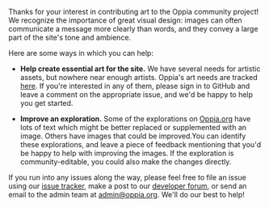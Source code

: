 Thanks for your interest in contributing art to the Oppia community project! We recognize the importance of great visual design: images can often communicate a message more clearly than words, and they convey a large part of the site's tone and ambience.

Here are some ways in which you can help:

  * **Help create essential art for the site.** We have several needs for artistic assets, but nowhere near enough artists. Oppia's art needs are tracked [here](https://github.com/oppia/oppia/labels/TODO%3A%20art). If you're interested in any of them, please sign in to GitHub and leave a comment on the appropriate issue, and we'd be happy to help you get started.

  * **Improve an exploration.** Some of the explorations on [Oppia.org](https://www.oppia.org) have lots of text which might be better replaced or supplemented with an image. Others have images that could be improved.You can identify these explorations, and leave a piece of feedback mentioning that you'd be happy to help with improving the images. If the exploration is community-editable, you could also make the changes directly.

If you run into any issues along the way, please feel free to file an issue using our [issue tracker](https://github.com/oppia/oppia/issues), make a post to our [developer forum](https://groups.google.com/forum/?fromgroups#!forum/oppia-dev), or send an email to the admin team at admin@oppia.org. We'll do our best to help!
